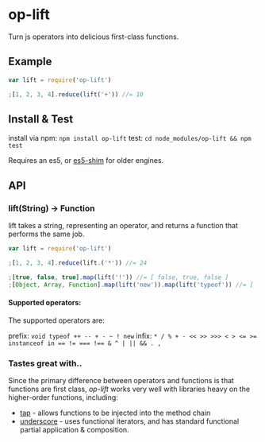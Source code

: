 # op-lift

Turn js operators into delicious first-class functions.

## Example

```javascript
var lift = require('op-lift')

;[1, 2, 3, 4].reduce(lift('+')) //= 10
```

## Install & Test

install via npm: `npm install op-lift`
test: `cd node_modules/op-lift && npm test`

Requires an es5, or [es5-shim](https://github.com/kriskowal/es5-shim) for older engines.

## API 

### lift(String) -> Function

lift takes a string, representing an operator, and returns a function that performs the same job.

```javascript
var lift = require('op-lift')

;[1, 2, 3, 4].reduce(lift.('*')) //= 24

;[true, false, true].map(lift('!')) //= [ false, true, false ]
;[Object, Array, Function].map(lift('new')).map(lift('typeof')) //= [ 'object', 'object', 'function' ]
```

#### Supported operators:

The supported operators are: 

prefix: `void typeof ++ -- + - ~ ! new`
infix: `* / % + - << >> >>> < > <= >= instanceof in == != === !== & ^ | || && . ,`

### Tastes great with..

Since the primary difference between operators and functions is that functions are first class, *op-lift* works very well with libraries heavy on the higher-order functions, including:

* [tap](http://npmjs.org/package/tap-chain) - allows functions to be injected into the method chain
* [underscore](http://npmjs.org/package/underscore) - uses functional iterators, and has standard functional partial application & composition.
